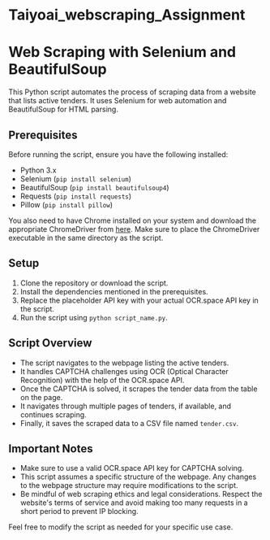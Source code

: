 # Taiyoai_webscraping_Assignment

# Web Scraping with Selenium and BeautifulSoup

This Python script automates the process of scraping data from a website that lists active tenders. It uses Selenium for web automation and BeautifulSoup for HTML parsing.

## Prerequisites

Before running the script, ensure you have the following installed:

- Python 3.x
- Selenium (`pip install selenium`)
- BeautifulSoup (`pip install beautifulsoup4`)
- Requests (`pip install requests`)
- Pillow (`pip install pillow`)

You also need to have Chrome installed on your system and download the appropriate ChromeDriver from [here](https://sites.google.com/a/chromium.org/chromedriver/downloads). Make sure to place the ChromeDriver executable in the same directory as the script.

## Setup

1. Clone the repository or download the script.
2. Install the dependencies mentioned in the prerequisites.
3. Replace the placeholder API key with your actual OCR.space API key in the script.
4. Run the script using `python script_name.py`.

## Script Overview

- The script navigates to the webpage listing the active tenders.
- It handles CAPTCHA challenges using OCR (Optical Character Recognition) with the help of the OCR.space API.
- Once the CAPTCHA is solved, it scrapes the tender data from the table on the page.
- It navigates through multiple pages of tenders, if available, and continues scraping.
- Finally, it saves the scraped data to a CSV file named `tender.csv`.

## Important Notes

- Make sure to use a valid OCR.space API key for CAPTCHA solving.
- This script assumes a specific structure of the webpage. Any changes to the webpage structure may require modifications to the script.
- Be mindful of web scraping ethics and legal considerations. Respect the website's terms of service and avoid making too many requests in a short period to prevent IP blocking.

Feel free to modify the script as needed for your specific use case.
